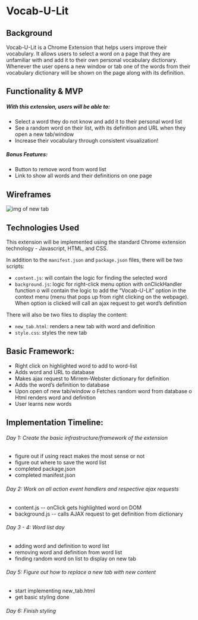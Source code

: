 # Vocab-U-Lit

## Background
Vocab-U-Lit is a Chrome Extension that helps users improve their vocabulary.  It allows users to select a word on a page that they are unfamiliar with and add it to their own personal vocabulary dictionary. Whenever the user opens a new window or tab one of the words from their vocabulary dictionary will be shown on the page along with its definition.

## Functionality & MVP
##### With this extension, users will be able to:
-	Select a word they do not know and add it to their personal word list
-	See a random word on their list, with its definition and URL when they open a new tab/window
-	Increase their vocabulary through consistent visualization!

##### Bonus Features:
-	Button to remove word from word list
-	Link to show all words and their definitions on one page

## Wireframes
![img of new tab](docs/new_tab.png)

## Technologies Used
This extension will be implemented using the standard Chrome extension technology -  Javascript, HTML, and CSS.

In addition to the `manifest.json` and `package.json` files, there will be two scripts:
-	`content.js`: will contain the logic for finding the selected word
-	`background.js`: logic for right-click menu option with onClickHandler function
o	will contain the logic to add the “Vocab-U-Lit” option in the context menu (menu that pops up from right clicking on the webpage). When option is clicked will call an ajax request to get word’s definition

There will also be two files to display the content:
-	`new_tab.html`: renders a new tab with word and definition
-	`style.css`: styles the new tab

## Basic Framework:
-	Right click on highlighted word to add to word-list
-	Adds word and URL to database
-	Makes ajax request to Mirrem-Webster dictionary for definition
-	Adds the word’s definition to database
-	Upon open of new tab/window
o	Fetches random word from database
o	Html renders word and definition
-	User learns new words


## Implementation Timeline:

###### Day 1: Create the basic infrastructure/framework of the extension
-	figure out if using react makes the most sense or not
-	figure out where to save the word list
-	completed package.json
-	completed manifest.json

###### Day 2: Work on all action event handlers and respective ajax requests
-	content.js -- onClick gets highlighted word on DOM
-	background.js -- calls AJAX request to get definition from dictionary

###### Day 3 - 4: Word list day
-	adding word and definition to word list
-	removing word and definition from word list
-	finding random word on list to display on new tab

###### Day 5: Figure out how to replace a new tab with new content
-	start implementing new_tab.html
-	get basic styling done

###### Day 6: Finish styling
